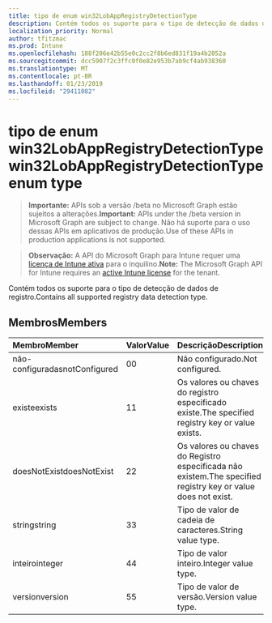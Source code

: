 ```yaml
---
title: tipo de enum win32LobAppRegistryDetectionType
description: Contém todos os suporte para o tipo de detecção de dados de registro.
localization_priority: Normal
author: tfitzmac
ms.prod: Intune
ms.openlocfilehash: 188f206e42b55e0c2cc2f8b6ed831f19a4b2052a
ms.sourcegitcommit: dcc5907f2c3ffc0f0e82e953b7ab9cf4ab938360
ms.translationtype: MT
ms.contentlocale: pt-BR
ms.lasthandoff: 01/23/2019
ms.locfileid: "29411082"
---
```

# <a name="win32lobappregistrydetectiontype-enum-type"></a><span data-ttu-id="491bf-103">tipo de enum win32LobAppRegistryDetectionType</span><span class="sxs-lookup"><span data-stu-id="491bf-103">win32LobAppRegistryDetectionType enum type</span></span>

> <span data-ttu-id="491bf-104">**Importante:** APIs sob a versão /beta no Microsoft Graph estão sujeitos a alterações.</span><span class="sxs-lookup"><span data-stu-id="491bf-104">**Important:** APIs under the /beta version in Microsoft Graph are subject to change.</span></span> <span data-ttu-id="491bf-105">Não há suporte para o uso dessas APIs em aplicativos de produção.</span><span class="sxs-lookup"><span data-stu-id="491bf-105">Use of these APIs in production applications is not supported.</span></span>

> <span data-ttu-id="491bf-106">**Observação:** A API do Microsoft Graph para Intune requer uma [licença de Intune ativa](https://go.microsoft.com/fwlink/?linkid=839381) para o inquilino.</span><span class="sxs-lookup"><span data-stu-id="491bf-106">**Note:** The Microsoft Graph API for Intune requires an [active Intune license](https://go.microsoft.com/fwlink/?linkid=839381) for the tenant.</span></span>

<span data-ttu-id="491bf-107">Contém todos os suporte para o tipo de detecção de dados de registro.</span><span class="sxs-lookup"><span data-stu-id="491bf-107">Contains all supported registry data detection type.</span></span>

## <a name="members"></a><span data-ttu-id="491bf-108">Membros</span><span class="sxs-lookup"><span data-stu-id="491bf-108">Members</span></span>
|<span data-ttu-id="491bf-109">Membro</span><span class="sxs-lookup"><span data-stu-id="491bf-109">Member</span></span>|<span data-ttu-id="491bf-110">Valor</span><span class="sxs-lookup"><span data-stu-id="491bf-110">Value</span></span>|<span data-ttu-id="491bf-111">Descrição</span><span class="sxs-lookup"><span data-stu-id="491bf-111">Description</span></span>|
|:---|:---|:---|
|<span data-ttu-id="491bf-112">não-configuradas</span><span class="sxs-lookup"><span data-stu-id="491bf-112">notConfigured</span></span>|<span data-ttu-id="491bf-113">0</span><span class="sxs-lookup"><span data-stu-id="491bf-113">0</span></span>|<span data-ttu-id="491bf-114">Não configurado.</span><span class="sxs-lookup"><span data-stu-id="491bf-114">Not configured.</span></span>|
|<span data-ttu-id="491bf-115">existe</span><span class="sxs-lookup"><span data-stu-id="491bf-115">exists</span></span>|<span data-ttu-id="491bf-116">1</span><span class="sxs-lookup"><span data-stu-id="491bf-116">1</span></span>|<span data-ttu-id="491bf-117">Os valores ou chaves do registro especificado existe.</span><span class="sxs-lookup"><span data-stu-id="491bf-117">The specified registry key or value exists.</span></span>|
|<span data-ttu-id="491bf-118">doesNotExist</span><span class="sxs-lookup"><span data-stu-id="491bf-118">doesNotExist</span></span>|<span data-ttu-id="491bf-119">2</span><span class="sxs-lookup"><span data-stu-id="491bf-119">2</span></span>|<span data-ttu-id="491bf-120">Os valores ou chaves do Registro especificada não existem.</span><span class="sxs-lookup"><span data-stu-id="491bf-120">The specified registry key or value does not exist.</span></span>|
|<span data-ttu-id="491bf-121">string</span><span class="sxs-lookup"><span data-stu-id="491bf-121">string</span></span>|<span data-ttu-id="491bf-122">3</span><span class="sxs-lookup"><span data-stu-id="491bf-122">3</span></span>|<span data-ttu-id="491bf-123">Tipo de valor de cadeia de caracteres.</span><span class="sxs-lookup"><span data-stu-id="491bf-123">String value type.</span></span>|
|<span data-ttu-id="491bf-124">inteiro</span><span class="sxs-lookup"><span data-stu-id="491bf-124">integer</span></span>|<span data-ttu-id="491bf-125">4</span><span class="sxs-lookup"><span data-stu-id="491bf-125">4</span></span>|<span data-ttu-id="491bf-126">Tipo de valor inteiro.</span><span class="sxs-lookup"><span data-stu-id="491bf-126">Integer value type.</span></span>|
|<span data-ttu-id="491bf-127">version</span><span class="sxs-lookup"><span data-stu-id="491bf-127">version</span></span>|<span data-ttu-id="491bf-128">5</span><span class="sxs-lookup"><span data-stu-id="491bf-128">5</span></span>|<span data-ttu-id="491bf-129">Tipo de valor de versão.</span><span class="sxs-lookup"><span data-stu-id="491bf-129">Version value type.</span></span>|




